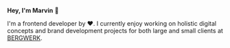 **Hey, I'm Marvin** 👋

I'm a frontend developer by ❤️. I currently enjoy working on holistic digital concepts and brand development projects for both large and small clients at [BERGWERK](https://www.bergwerk.ag/).
